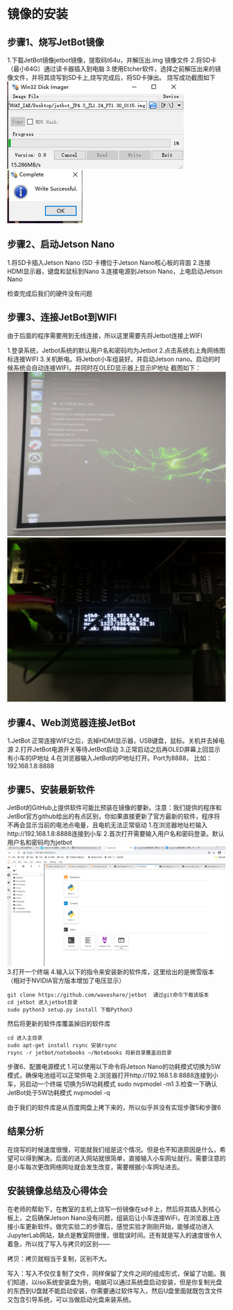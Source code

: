 # 镜像的安装

## 步骤1、烧写JetBot镜像

1.下载JetBot镜像jetbot镜像，提取码t64u，并解压出.img 镜像文件
2.将SD卡（最小64G）通过读卡器插入到电脑
3.使用Etcher软件，选择之前解压出来的镜像文件，并将其烧写到SD卡上,烧写完成后，将SD卡弹出。
烧写成功截图如下
![avatar](2.png)
![avatar](3.png)

## 步骤2、启动Jetson Nano

1.将SD卡插入Jetson Nano (SD 卡槽位于Jetson Nano核心板的背面
2.连接HDMI显示器，键盘和鼠标到Nano
3.连接电源到Jetson Nano，上电启动Jetson Nano

检查完成后我们的硬件没有问题

## 步骤3、连接JetBot到WIFI

由于后面的程序需要用到无线连接，所以这里需要先将Jetbot连接上WIFI

1.登录系统，Jetbot系统的默认用户名和密码均为Jetbot
2.点击系统右上角网络图标连接WIFI
3.关机断电。将Jetbot小车组装好。并启动Jetson nano。启动的时候系统会自动连接WIFI，并同时在OLED显示器上显示IP地址
截图如下：
![avatar](4.jpg)
![avatar](5.jpg)

## 步骤4、Web浏览器连接JetBot

1.JetBot 正常连接WIFI之后，去掉HDMI显示器，USB键盘，鼠标。关机并去掉电源
2.打开JetBot电源开关等待JetBot启动
3.正常启动之后再OLED屏幕上回显示有小车的IP地址
4.在浏览器输入JetBot的IP地址打开。Port为8888， 比如：192.168.1.8:8888

## 步骤5、安装最新软件

JetBot的GitHub上提供软件可能比预装在镜像的要新。注意：我们提供的程序和JetBot官方github给出的有点区别，你如果直接更新了官方最新的软件，程序将不再会显示当前的电池点电量，且电机无法正常驱动
1.在浏览器地址栏输入http://192.168.1.8:8888连接到小车
2.首次打开需要输入用户名和密码登录。默认用户名和密码均为jetbot
![avatar](6.png)
3.打开一个终端
4.输入以下的指令来安装新的软件库，这里给出的是微雪版本（相对于NVIDIA官方版本增加了电压显示）
```
git clone https://github.com/waveshare/jetbot  通过git命令下载该版本
cd jetbot 进入jetbot目录
sudo python3 setup.py install 下载Python3
```
然后将更新的软件库覆盖掉旧的软件库
```
cd 进入主目录
sudo apt-get install rsync 安装rsync
rsync -r jetbot/notebooks ~/Notebooks 将新目录覆盖旧目录
```
步骤6、配置电源模式
1.可以使用以下命令将Jetson Nano的功耗模式切换为5W模式，确保电池组可以正常供电
2.浏览器打开http://192.168.1.8:8888连接到小车，另启动一个终端
切换为5W功耗模式
sudo nvpmodel -m1
3.检查一下确认JetBot处于5W功耗模式
nvpmodel -q

由于我们的软件库是从百度网盘上拷下来的，所以似乎并没有实现步骤5和步骤6

## 结果分析

在烧写的时候速度很慢，可能就我们组是这个情况。但是也不知道原因是什么，希望可以得到解决。后面的进入网站就很简单，直接输入小车网址就行。需要注意的是小车每次更改网络网址就会发生改变，需要根据小车网址进去。

## 安装镜像总结及心得体会

在老师的帮助下，在教室的主机上烧写一份镜像在sd卡上，然后将其插入到核心板上，之后确保Jetson Nano没有问题，组装后让小车连接WiFi，在浏览器上连接小车更新软件。做完实验二的步骤后，感觉实验才刚刚开始，能够成功进入JupyterLab网站，缺点是教室网很慢，很耽误时间。还有就是写入的速度很令人着急，所以找了写入与拷贝的区别——

拷贝：拷贝就相当于复制，区别不大。

写入：写入不仅仅复制了文件，同样保留了文件之间的组成形式，保留了功能。我们知道，以iso系统安装盘为例，电脑可以通过系统盘启动安装，但是你复制光盘的东西到U盘就不能启动安装，你需要通过软件写入，然后U盘里面就既包含文件又包含引导系统，可以当做启动光盘来装系统。